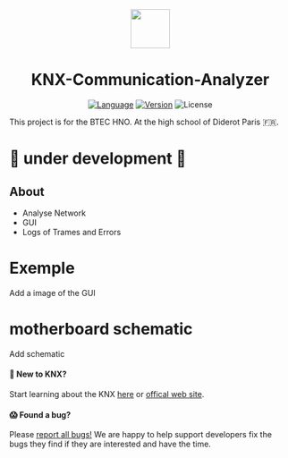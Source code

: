 <div align="center">
  <img src="https://www.flaticon.com/premium-icon/icons/svg/2998/2998641.svg" width="70">

  # KNX-Communication-Analyzer
  [![Language](https://img.shields.io/badge/Language-Python-blue.svg)](https://isocpp.org/)
  [![Version](https://img.shields.io/badge/Python-3-red.svg)](https://en.wikipedia.org/wiki/C%2B%2B#Standardization)
  ![License](https://img.shields.io/badge/License-MIT-brightgreen)
</div>

This project is for the BTEC HNO. At the high school of Diderot Paris 🇫🇷.  

<h1>🚧 under development 🚧</h1>

## About

* Analyse Network
* GUI
* Logs of Trames and Errors

# Exemple
Add a image of the GUI

# motherboard schematic
Add schematic


#### 🤠 New to KNX?

Start learning about the KNX [here](https://en.wikipedia.org/wiki/KNX_(standard)) or [offical web site](https://www.knx.org).

#### 😱 Found a bug?

Please [report all bugs!](https://github.com/GuillaumeDorschner/KNX-Communication-Analyzer/issues/new/choose) We are happy to help support developers fix the bugs they find if they are interested and have the time.
